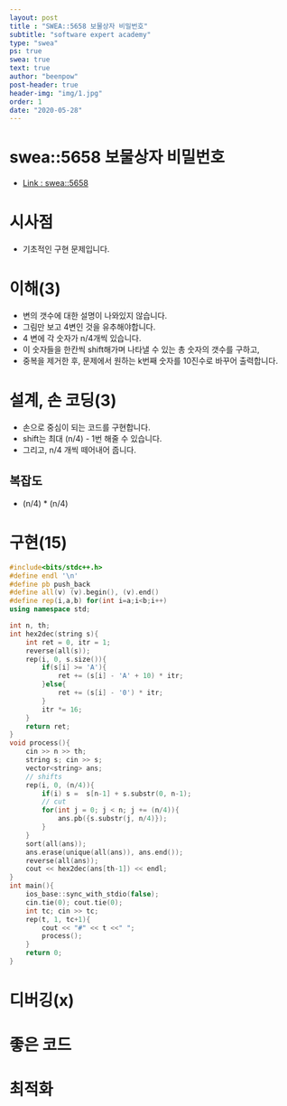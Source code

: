 ```yaml
---
layout: post
title : "SWEA::5658 보물상자 비밀번호"
subtitle: "software expert academy"
type: "swea"
ps: true                          
swea: true
text: true
author: "beenpow"
post-header: true
header-img: "img/1.jpg"
order: 1
date: "2020-05-28"
---
```

# swea::5658 보물상자 비밀번호
- [Link : swea::5658](https://swexpertacademy.com/main/code/problem/problemDetail.do?contestProbId=AWXRUN9KfZ8DFAUo)

# 시사점
- 기초적인 구현 문제입니다.

# 이해(3)
- 변의 갯수에 대한 설명이 나와있지 않습니다.
- 그림만 보고 4변인 것을 유추해야합니다.
- 4 변에 각 숫자가 n/4개씩 있습니다.
- 이 숫자들을 한칸씩 shift해가며 나타낼 수 있는 총 숫자의 갯수를 구하고,
- 중복을 제거한 후, 문제에서 원하는 k번째 숫자를 10진수로 바꾸어 출력합니다.

# 설계, 손 코딩(3)
- 손으로 중심이 되는 코드를 구현합니다.
- shift는 최대 (n/4) - 1번 해줄 수 있습니다.
- 그리고, n/4 개씩 떼어내어 줍니다.

## 복잡도
- (n/4) * (n/4)

# 구현(15)

```cpp
#include<bits/stdc++.h>
#define endl '\n'
#define pb push_back
#define all(v) (v).begin(), (v).end()
#define rep(i,a,b) for(int i=a;i<b;i++)
using namespace std;

int n, th;
int hex2dec(string s){
    int ret = 0, itr = 1;
    reverse(all(s));
    rep(i, 0, s.size()){
        if(s[i] >= 'A'){
            ret += (s[i] - 'A' + 10) * itr;
        }else{
            ret += (s[i] - '0') * itr;
        }
        itr *= 16;
    }
    return ret;
}
void process(){
    cin >> n >> th;
    string s; cin >> s;
    vector<string> ans;
    // shifts
    rep(i, 0, (n/4)){
        if(i) s =  s[n-1] + s.substr(0, n-1);
        // cut
        for(int j = 0; j < n; j += (n/4)){
            ans.pb({s.substr(j, n/4)});
        }
    }
    sort(all(ans));
    ans.erase(unique(all(ans)), ans.end());
    reverse(all(ans));
    cout << hex2dec(ans[th-1]) << endl;
}
int main(){
    ios_base::sync_with_stdio(false);
    cin.tie(0); cout.tie(0);
    int tc; cin >> tc;
    rep(t, 1, tc+1){
        cout << "#" << t <<" ";
        process();
    }
    return 0;
}
```

# 디버깅(x)

# 좋은 코드

# 최적화
